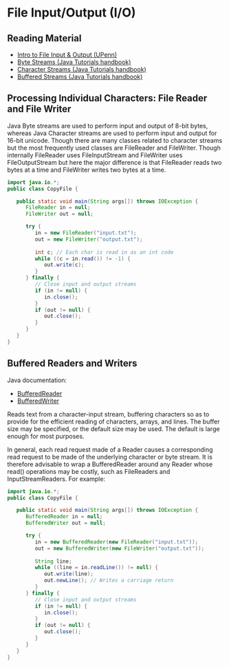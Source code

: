 # File Input/Output (I/O)

## Reading Material

- [Intro to File Input & Output (UPenn)](https://www.seas.upenn.edu/~cis1xx/resources/java/fileIO/introToFileIO.html)
- [Byte Streams (Java Tutorials handbook)](https://docs.oracle.com/javase/tutorial/essential/io/bytestreams.html)
- [Character Streams (Java Tutorials handbook)](https://docs.oracle.com/javase/tutorial/essential/io/charstreams.html)
- [Buffered Streams (Java Tutorials handbook)](https://docs.oracle.com/javase/tutorial/essential/io/buffers.html)

## Processing Individual Characters: File Reader and File Writer

Java Byte streams are used to perform input and output of 8-bit bytes, whereas Java Character streams are used to perform input and output for 16-bit unicode. Though there are many classes related to character streams but the most frequently used classes are FileReader and FileWriter. Though internally FileReader uses FileInputStream and FileWriter uses FileOutputStream but here the major difference is that FileReader reads two bytes at a time and FileWriter writes two bytes at a time.

```java
import java.io.*;
public class CopyFile {

   public static void main(String args[]) throws IOException {
      FileReader in = null;
      FileWriter out = null;

      try {
         in = new FileReader("input.txt");
         out = new FileWriter("output.txt");
         
         int c; // Each char is read in as an int code
         while ((c = in.read()) != -1) {
            out.write(c);
         }
      } finally {
         // Close input and output streams
         if (in != null) {
            in.close();
         }
         if (out != null) {
            out.close();
         }
      }
   }
}
```

## Buffered Readers and Writers

Java documentation:
- [BufferedReader](https://docs.oracle.com/javase/8/docs/api/java/io/BufferedReader.html)
- [BufferedWriter](https://docs.oracle.com/javase/8/docs/api/java/io/BufferedWriter.html)

Reads text from a character-input stream, buffering characters so as to provide for the efficient reading of characters, arrays, and lines.
The buffer size may be specified, or the default size may be used. The default is large enough for most purposes.

In general, each read request made of a Reader causes a corresponding read request to be made of the underlying character or byte stream. It is therefore advisable to wrap a BufferedReader around any Reader whose read() operations may be costly, such as FileReaders and InputStreamReaders. For example:



```java
import java.io.*;
public class CopyFile {

   public static void main(String args[]) throws IOException {
      BufferedReader in = null;
      BufferedWriter out = null;

      try {
         in = new BufferedReader(new FileReader("input.txt"));
         out = new BufferedWriter(new FileWriter("output.txt"));
         
         String line;
         while ((line = in.readLine()) != null) {
            out.write(line);
            out.newLine(); // Writes a carriage return
         }
      } finally {
         // Close input and output streams
         if (in != null) {
            in.close();
         }
         if (out != null) {
            out.close();
         }
      }
   }
}
```
